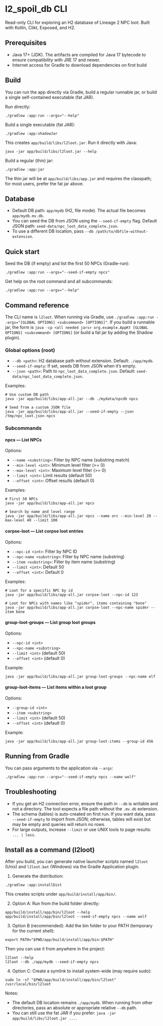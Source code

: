 # l2_spoil_db CLI

Read-only CLI for exploring an H2 database of Lineage 2 NPC loot. Built with Kotlin, Clikt, Exposed, and H2.

## Prerequisites
- Java 17+ (JDK). The artifacts are compiled for Java 17 bytecode to ensure compatibility with JRE 17 and newer.
- Internet access for Gradle to download dependencies on first build

## Build
You can run the app directly via Gradle, build a regular runnable jar, or build a single self-contained executable (fat JAR).

Run directly:
```
./gradlew :app:run --args="--help"
```

Build a single executable (fat JAR):
```
./gradlew :app:shadowJar
```
This creates `app/build/libs/l2loot.jar`. Run it directly with Java:
```
java -jar app/build/libs/l2loot.jar --help
```

Build a regular (thin) jar:
```
./gradlew :app:jar
```
The thin jar will be at `app/build/libs/app.jar` and requires the classpath; for most users, prefer the fat jar above.

## Database
- Default DB path: `app/mydb` (H2, file mode). The actual file becomes `app/mydb.mv.db`.
- You can seed the DB from JSON using the `--seed-if-empty` flag. Default JSON path: `seed-data/npc_loot_data_complete.json`.
- To use a different DB location, pass `--db /path/to/dbfile-without-extension`.

## Quick start
Seed the DB (if empty) and list the first 50 NPCs (Gradle-run):
```
./gradlew :app:run --args="--seed-if-empty npcs"
```

Get help on the root command and all subcommands:
```
./gradlew :app:run --args="--help"
```

## Command reference
The CLI name is `l2loot`. When running via Gradle, use `./gradlew :app:run --args="[GLOBAL OPTIONS] <subcommand> [OPTIONS]"`. If you build a runnable jar, the form is `java -cp <all needed jars> org.example.AppKt [GLOBAL OPTIONS] <subcommand> [OPTIONS]` (or build a fat jar by adding the Shadow plugin).

### Global options (root)
- `--db <path>`: H2 database path without extension. Default: `./app/mydb`.
- `--seed-if-empty`: If set, seeds DB from JSON when it’s empty.
- `--json <path>`: Path to `npc_loot_data_complete.json`. Default: `seed-data/npc_loot_data_complete.json`.

Examples:
```
# Use custom DB path
java -jar app/build/libs/app-all.jar --db ./mydata/npcdb npcs

# Seed from a custom JSON file
java -jar app/build/libs/app-all.jar --seed-if-empty --json /tmp/npc_loot.json npcs
```

### Subcommands

#### npcs — List NPCs
Options:
- `--name <substring>`: Filter by NPC name (substring match)
- `--min-level <int>`: Minimum level filter (>= 0)
- `--max-level <int>`: Maximum level filter (>= 0)
- `--limit <int>`: Limit results (default 50)
- `--offset <int>`: Offset results (default 0)

Examples:
```
# First 50 NPCs
java -jar app/build/libs/app-all.jar npcs

# Search by name and level range
java -jar app/build/libs/app-all.jar npcs --name orc --min-level 20 --max-level 40 --limit 100
```

#### corpse-loot — List corpse loot entries
Options:
- `--npc-id <int>`: Filter by NPC ID
- `--npc-name <substring>`: Filter by NPC name (substring)
- `--item <substring>`: Filter by item name (substring)
- `--limit <int>`: Default 50
- `--offset <int>`: Default 0

Examples:
```
# Loot for a specific NPC by id
java -jar app/build/libs/app-all.jar corpse-loot --npc-id 123

# Loot for NPCs with names like "spider", items containing "bone"
java -jar app/build/libs/app-all.jar corpse-loot --npc-name spider --item bone
```

#### group-loot-groups — List group loot groups
Options:
- `--npc-id <int>`
- `--npc-name <substring>`
- `--limit <int>` (default 50)
- `--offset <int>` (default 0)

Example:
```
java -jar app/build/libs/app-all.jar group-loot-groups --npc-name elf
```

#### group-loot-items — List items within a loot group
Options:
- `--group-id <int>`
- `--item <substring>`
- `--limit <int>` (default 50)
- `--offset <int>` (default 0)

Example:
```
java -jar app/build/libs/app-all.jar group-loot-items --group-id 456
```

## Running from Gradle
You can pass arguments to the application via `--args`:
```
./gradlew :app:run --args="--seed-if-empty npcs --name wolf"
```

## Troubleshooting
- If you get an H2 connection error, ensure the path in `--db` is writable and not a directory. The tool expects a file path without the `.mv.db` extension.
- The schema (tables) is auto-created on first run. If you want data, pass `--seed-if-empty` to import from JSON; otherwise, tables will exist but may be empty and queries will return no rows.
- For large outputs, increase `--limit` or use UNIX tools to page results: `... | less`.


## Install as a command (l2loot)
After you build, you can generate native launcher scripts named `l2loot` (Unix) and `l2loot.bat` (Windows) via the Gradle Application plugin.

1) Generate the distribution:
```
./gradlew :app:installDist
```
This creates scripts under `app/build/install/app/bin/`.

2) Option A: Run from the build folder directly:
```
app/build/install/app/bin/l2loot --help
app/build/install/app/bin/l2loot --seed-if-empty npcs --name wolf
```

3) Option B (recommended): Add the bin folder to your PATH (temporary for the current shell):
```
export PATH="$PWD/app/build/install/app/bin:$PATH"
```
Then you can use it from anywhere in the project:
```
l2loot --help
l2loot --db ./app/mydb --seed-if-empty npcs
```

4) Option C: Create a symlink to install system-wide (may require sudo):
```
sudo ln -sf "$PWD/app/build/install/app/bin/l2loot" /usr/local/bin/l2loot
```

Notes:
- The default DB location remains `./app/mydb`. When running from other directories, pass an absolute or appropriate relative `--db` path.
- You can still use the fat JAR if you prefer: `java -jar app/build/libs/l2loot.jar ...`.
